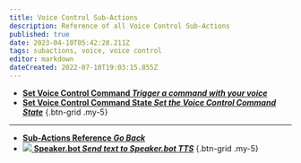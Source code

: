 ```yaml
---
title: Voice Control Sub-Actions
description: Reference of all Voice Control Sub-Actions
published: true
date: 2023-04-10T05:42:28.211Z
tags: subactions, voice, voice control
editor: markdown
dateCreated: 2022-07-10T19:03:15.855Z
---
```


* [<i class="mdi mdi-slash-forward-box primary--text"></i> **Set Voice Control Command *Trigger a command with your voice***](/Sub-Actions/Voice-Control/Set-Voice-Control-Command)
* [<i class="mdi mdi-state-machine primary--text"></i> **Set Voice Control Command State *Set the Voice Control Command State***](/Sub-Actions/Voice-Control/Set-Voice-Control-Command-State)
{.btn-grid .my-5}

---

- [<i class="mdi mdi-chevron-left"></i>**Sub-Actions Reference *Go Back***](/Sub-Actions)
- [<img src="https://streamer.bot/twitchspeaker/logo.svg"></img> **Speaker.bot *Send text to Speaker.bot TTS***](/Sub-Actions/Speakerbot/Speak)
{.btn-grid .my-5}